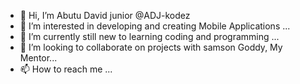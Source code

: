 - 👋 Hi, I’m Abutu David junior @ADJ-kodez
- 👀 I’m interested in developing and creating Mobile Applications ...
- 🌱 I’m currently still new to learning coding and programming ...
- 💞️ I’m looking to collaborate on projects with samson Goddy, My Mentor...
- 📫 How to reach me ...

<!---
ADJ-kodez/ADJ-kodez is a ✨ special ✨ repository because its `README.md` (this file) appears on your GitHub profile.
You can click the Preview link to take a look at your changes.
--->
